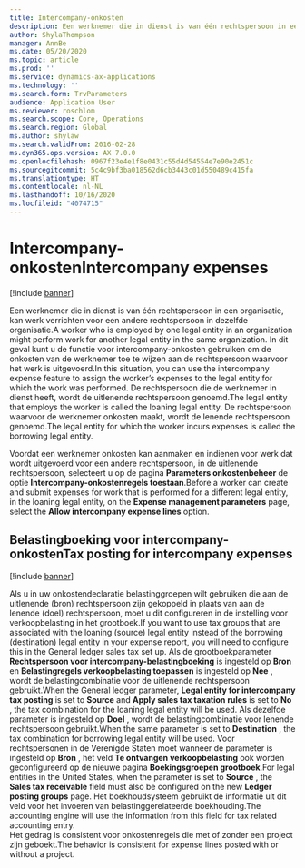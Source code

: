 ```yaml
---
title: Intercompany-onkosten
description: Een werknemer die in dienst is van één rechtspersoon in een organisatie, kan werk verrichten voor een andere rechtspersoon in dezelfde organisatie. In dit geval kunt u de functie voor intercompany-onkosten gebruiken om de onkosten van de werknemer toe te wijzen aan de rechtspersoon waarvoor het werk is uitgevoerd.
author: ShylaThompson
manager: AnnBe
ms.date: 05/20/2020
ms.topic: article
ms.prod: ''
ms.service: dynamics-ax-applications
ms.technology: ''
ms.search.form: TrvParameters
audience: Application User
ms.reviewer: roschlom
ms.search.scope: Core, Operations
ms.search.region: Global
ms.author: shylaw
ms.search.validFrom: 2016-02-28
ms.dyn365.ops.version: AX 7.0.0
ms.openlocfilehash: 0967f23e4e1f8e0431c55d4d54554e7e90e2451c
ms.sourcegitcommit: 5c4c9bf3ba018562d6cb3443c01d550489c415fa
ms.translationtype: HT
ms.contentlocale: nl-NL
ms.lasthandoff: 10/16/2020
ms.locfileid: "4074715"
---
```

# <a name="intercompany-expenses"></a><span data-ttu-id="b3c37-104">Intercompany-onkosten</span><span class="sxs-lookup"><span data-stu-id="b3c37-104">Intercompany expenses</span></span>

[!include [banner](../includes/banner.md)]

<span data-ttu-id="b3c37-105">Een werknemer die in dienst is van één rechtspersoon in een organisatie, kan werk verrichten voor een andere rechtspersoon in dezelfde organisatie.</span><span class="sxs-lookup"><span data-stu-id="b3c37-105">A worker who is employed by one legal entity in an organization might perform work for another legal entity in the same organization.</span></span> <span data-ttu-id="b3c37-106">In dit geval kunt u de functie voor intercompany-onkosten gebruiken om de onkosten van de werknemer toe te wijzen aan de rechtspersoon waarvoor het werk is uitgevoerd.</span><span class="sxs-lookup"><span data-stu-id="b3c37-106">In this situation, you can use the intercompany expense feature to assign the worker’s expenses to the legal entity for which the work was performed.</span></span> <span data-ttu-id="b3c37-107">De rechtspersoon die de werknemer in dienst heeft, wordt de uitlenende rechtspersoon genoemd.</span><span class="sxs-lookup"><span data-stu-id="b3c37-107">The legal entity that employs the worker is called the loaning legal entity.</span></span> <span data-ttu-id="b3c37-108">De rechtspersoon waarvoor de werknemer onkosten maakt, wordt de lenende rechtspersoon genoemd.</span><span class="sxs-lookup"><span data-stu-id="b3c37-108">The legal entity for which the worker incurs expenses is called the borrowing legal entity.</span></span> 

<span data-ttu-id="b3c37-109">Voordat een werknemer onkosten kan aanmaken en indienen voor werk dat wordt uitgevoerd voor een andere rechtspersoon, in de uitlenende rechtspersoon, selecteert u op de pagina **Parameters onkostenbeheer** de optie **Intercompany-onkostenregels toestaan**.</span><span class="sxs-lookup"><span data-stu-id="b3c37-109">Before a worker can create and submit expenses for work that is performed for a different legal entity, in the loaning legal entity, on the **Expense management parameters** page, select the **Allow intercompany expense lines** option.</span></span> 

## <a name="tax-posting-for-intercompany-expenses"></a><span data-ttu-id="b3c37-110">Belastingboeking voor intercompany-onkosten</span><span class="sxs-lookup"><span data-stu-id="b3c37-110">Tax posting for intercompany expenses</span></span>

[!include [banner](../includes/banner.md)]

<span data-ttu-id="b3c37-111">Als u in uw onkostendeclaratie belastinggroepen wilt gebruiken die aan de uitlenende (bron) rechtspersoon zijn gekoppeld in plaats van aan de lenende (doel) rechtspersoon, moet u dit configureren in de instelling voor verkoopbelasting in het grootboek.</span><span class="sxs-lookup"><span data-stu-id="b3c37-111">If you want to use tax groups that are associated with the loaning (source) legal entity instead of the borrowing (destination) legal entity in your expense report, you will need to configure this in the General ledger sales tax set up.</span></span> <span data-ttu-id="b3c37-112">Als de grootboekparameter **Rechtspersoon voor intercompany-belastingboeking** is ingesteld op **Bron** en **Belastingregels verkoopbelasting toepassen** is ingesteld op **Nee** , wordt de belastingcombinatie voor de uitlenende rechtspersoon gebruikt.</span><span class="sxs-lookup"><span data-stu-id="b3c37-112">When the General ledger parameter, **Legal entity for intercompany tax posting** is set to **Source** and **Apply sales tax taxation rules** is set to **No** , the tax combination for the loaning legal entity will be used.</span></span> <span data-ttu-id="b3c37-113">Als dezelfde parameter is ingesteld op **Doel** , wordt de belastingcombinatie voor lenende rechtspersoon gebruikt.</span><span class="sxs-lookup"><span data-stu-id="b3c37-113">When the same parameter is set to **Destination** , the tax combination for borrowing legal entity will be used.</span></span> <span data-ttu-id="b3c37-114">Voor rechtspersonen in de Verenigde Staten moet wanneer de parameter is ingesteld op **Bron** , het veld **Te ontvangen verkoopbelasting** ook worden geconfigureerd op de nieuwe pagina **Boekingsgroepen grootboek**.</span><span class="sxs-lookup"><span data-stu-id="b3c37-114">For legal entities in the United States, when the parameter is set to **Source** , the **Sales tax receivable** field must also be configured on the new **Ledger posting groups** page.</span></span> <span data-ttu-id="b3c37-115">Het boekhoudsysteem gebruikt de informatie uit dit veld voor het invoeren van belastinggerelateerde boekhouding.</span><span class="sxs-lookup"><span data-stu-id="b3c37-115">The accounting engine will use the information from this field for tax related accounting entry.</span></span>   
<span data-ttu-id="b3c37-116">Het gedrag is consistent voor onkostenregels die met of zonder een project zijn geboekt.</span><span class="sxs-lookup"><span data-stu-id="b3c37-116">The behavior is consistent for expense lines posted with or without a project.</span></span>  
